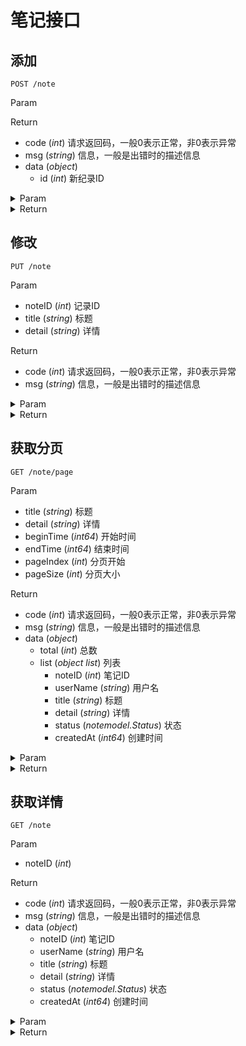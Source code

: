 # 笔记接口

## 添加

`POST /note`

Param


Return

* code (*int*) 请求返回码，一般0表示正常，非0表示异常
* msg (*string*) 信息，一般是出错时的描述信息
* data (*object*) 
    * id (*int*) 新纪录ID

<details>
<summary>Param</summary>

```json
{}
```

</details>

<details>
<summary>Return</summary>

```json
{
    "code": 0,
    "msg": "",
    "data": {
        "id": 25
    },
    "timestamp": 1609232706,
    "requestID": "6308e48c-520c-48a6-a30c-40cd18305a62"
}
```

</details>

## 修改

`PUT /note`

Param

* noteID (*int*) 记录ID
* title (*string*) 标题
* detail (*string*) 详情

Return

* code (*int*) 请求返回码，一般0表示正常，非0表示异常
* msg (*string*) 信息，一般是出错时的描述信息

<details>
<summary>Param</summary>

```json
{
    "noteID": 25,
    "title": "mod title",
    "detail": "mod detail"
}
```

</details>

<details>
<summary>Return</summary>

```json
{
    "code": 0,
    "msg": "",
    "data": null,
    "timestamp": 1609232715,
    "requestID": "f2bf94a5-a9c5-4815-99a2-016d794f39c3"
}
```

</details>

## 获取分页

`GET /note/page`

Param

* title (*string*) 标题
* detail (*string*) 详情
* beginTime (*int64*) 开始时间
* endTime (*int64*) 结束时间
* pageIndex (*int*) 分页开始
* pageSize (*int*) 分页大小

Return

* code (*int*) 请求返回码，一般0表示正常，非0表示异常
* msg (*string*) 信息，一般是出错时的描述信息
* data (*object*) 
    * total (*int*) 总数
    * list (*object list*) 列表
        * noteID (*int*) 笔记ID
        * userName (*string*) 用户名
        * title (*string*) 标题
        * detail (*string*) 详情
        * status (*notemodel.Status*) 状态
        * createdAt (*int64*) 创建时间

<details>
<summary>Param</summary>

```json
beginTime=0&detail=&endTime=0&pageIndex=0&pageSize=10&title=
```

</details>

<details>
<summary>Return</summary>

```json
{
    "code": 0,
    "msg": "",
    "data": {
        "total": 25,
        "list": [
            {
                "noteID": 25,
                "userName": "0",
                "title": "mod title",
                "detail": "mod detail",
                "status": 1,
                "createdAt": 1609232706
            },
            {
                "noteID": 24,
                "userName": "0",
                "title": "mod title",
                "detail": "mod detail",
                "status": 1,
                "createdAt": 1609221504
            },
            {
                "noteID": 23,
                "userName": "0",
                "title": "8",
                "detail": "8",
                "status": 1,
                "createdAt": 1608623767
            },
            {
                "noteID": 22,
                "userName": "0",
                "title": "7_hahah",
                "detail": "7",
                "status": 1,
                "createdAt": 1608623736
            },
            {
                "noteID": 21,
                "userName": "0",
                "title": "6_hahah",
                "detail": "6",
                "status": 1,
                "createdAt": 1608622973
            },
            {
                "noteID": 20,
                "userName": "0",
                "title": "5_hahah",
                "detail": "5",
                "status": 1,
                "createdAt": 1608618438
            },
            {
                "noteID": 19,
                "userName": "0",
                "title": "hahah",
                "detail": "4",
                "status": 1,
                "createdAt": 1608616033
            },
            {
                "noteID": 18,
                "userName": "0",
                "title": "3",
                "detail": "3",
                "status": 1,
                "createdAt": 1608099670
            },
            {
                "noteID": 17,
                "userName": "0",
                "title": "",
                "detail": "",
                "status": 1,
                "createdAt": 1608099231
            },
            {
                "noteID": 16,
                "userName": "0",
                "title": "",
                "detail": "",
                "status": 1,
                "createdAt": 1608099004
            }
        ]
    },
    "timestamp": 1609232726,
    "requestID": "c404b1b9-7578-467e-9401-e3af0911d492"
}
```

</details>

## 获取详情

`GET /note`

Param

* noteID (*int*) 

Return

* code (*int*) 请求返回码，一般0表示正常，非0表示异常
* msg (*string*) 信息，一般是出错时的描述信息
* data (*object*) 
    * noteID (*int*) 笔记ID
    * userName (*string*) 用户名
    * title (*string*) 标题
    * detail (*string*) 详情
    * status (*notemodel.Status*) 状态
    * createdAt (*int64*) 创建时间

<details>
<summary>Param</summary>

```json
noteID=25
```

</details>

<details>
<summary>Return</summary>

```json
{
    "code": 0,
    "msg": "",
    "data": {
        "noteID": 25,
        "userName": "1",
        "title": "mod title",
        "detail": "mod detail",
        "status": 1,
        "createdAt": 1609232706
    },
    "timestamp": 1609232737,
    "requestID": "0695905c-1d74-4ae8-ae56-02fe322cb862"
}
```

</details>

